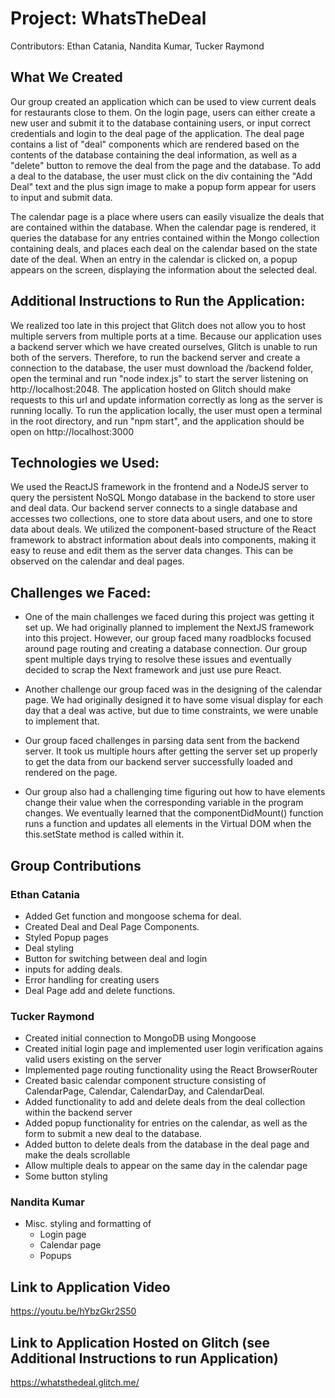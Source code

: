 # Project: WhatsTheDeal
Contributors: Ethan Catania, Nandita Kumar, Tucker Raymond

## What We Created
Our group created an application which can be used to view current deals for restaurants close to them. On the login page, users can either create a new user and submit it to the database containing users, or input correct credentials and login to the deal page of the application. The deal page contains a list of "deal" components which are rendered based on the contents of the database containing the deal information, as well as a "delete" button to remove the deal from the page and the database. To add a deal to the database, the user must click on the div containing the "Add Deal" text and the plus sign image to make a popup form appear for users to input and submit data.

The calendar page is a place where users can easily visualize the deals that are contained within the database. When the calendar page is rendered, it queries the database for any entries contained within the Mongo collection containing deals, and places each deal on the calendar based on the state date of the deal. When an entry in the calendar is clicked on, a popup appears on the screen, displaying the information about the selected deal.

## Additional Instructions to Run the Application:
We realized too late in this project that Glitch does not allow you to host multiple servers from multiple ports at a time. Because our application uses a backend server which we have created ourselves, Glitch is unable to run both of the servers. Therefore, to run the backend server and create a connection to the database, the user must download the /backend folder, open the terminal and run "node index.js" to start the server listening on http://localhost:2048. The application hosted on Glitch should make requests to this url and update information correctly as long as the server is running locally. To run the application locally, the user must open a terminal in the root directory, and run "npm start", and the application should be open on http://localhost:3000

## Technologies we Used:
We used the ReactJS framework in the frontend and a NodeJS server to query the persistent NoSQL Mongo database in the backend to store user and deal data. Our backend server connects to a single database and accesses two collections, one to store data about users, and one to store data about deals. We utilized the component-based structure of the React framework to abstract information about deals into components, making it easy to reuse and edit them as the server data changes. This can be observed on the calendar and deal pages.

## Challenges we Faced: 
- One of the main challenges we faced during this project was getting it set up. We had originally planned to implement the NextJS framework into this project. However, our group faced many roadblocks focused around page routing and creating a database connection. Our group spent multiple days trying to resolve these issues and eventually decided to scrap the Next framework and just use pure React.

- Another challenge our group faced was in the designing of the calendar page. We had originally designed it to have some visual display for each day that a deal was active, but due to time constraints, we were unable to implement that. 

- Our group faced challenges in parsing data sent from the backend server. It took us multiple hours after getting the server set up properly to get the data from our backend server successfully loaded and rendered on the page.
  
- Our group also had a challenging time figuring out how to have elements change their value when the corresponding variable in the program changes. We eventually learned that the componentDidMount() function runs a function and updates all elements in the Virtual DOM when the this.setState method is called within it.

## Group Contributions

### Ethan Catania
- Added Get function and mongoose schema for deal.
- Created Deal and Deal Page Components. 
- Styled Popup pages
- Deal styling
- Button for switching between deal and login
- inputs for adding deals.
- Error handling for creating users
- Deal Page add and delete functions.

### Tucker Raymond
- Created initial connection to MongoDB using Mongoose
- Created initial login page and implemented user login verification agains valid users existing on the server
- Implemented page routing functionality using the React BrowserRouter
- Created basic calendar component structure consisting of CalendarPage, Calendar, CalendarDay, and CalendarDeal.
- Added functionality to add and delete deals from the deal collection within the backend server
- Added popup functionality for entries on the calendar, as well as the form to submit a new deal to the database.
- Added button to delete deals from the database in the deal page and make the deals scrollable
- Allow multiple deals to appear on the same day in the calendar page
- Some button styling

### Nandita Kumar
- Misc. styling and formatting of 
    - Login page
    - Calendar page
    - Popups

## Link to Application Video

https://youtu.be/hYbzGkr2S50

## Link to Application Hosted on Glitch (see Additional Instructions to run Application)
https://whatsthedeal.glitch.me/
